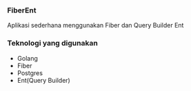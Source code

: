 ### FiberEnt
Aplikasi sederhana menggunakan Fiber dan Query Builder Ent

### Teknologi yang digunakan
- Golang
- Fiber
- Postgres
- Ent(Query Builder)

